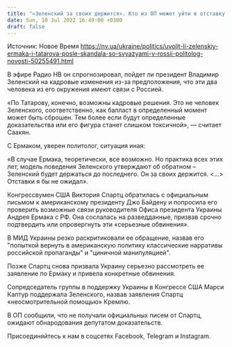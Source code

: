 ```yaml
---
title: "«Зеленский за своих держится». Кто из ОП может уйти в отставку после обвинений в адрес Ермака и Татарова — политолог"
date: Sun, 10 Jul 2022 16:49:00 +0300
draft: false
---
```

Источник: Новое Время https://nv.ua/ukraine/politics/uvolit-li-zelenskiy-ermaka-i-tatarova-posle-skandala-so-svyazyami-v-rossii-politolog-novosti-50255491.html


В эфире Радио НВ он спрогнозировал, пойдет ли президент Владимир Зеленский на кадровые изменения из-за предположения, что эти два человека из его окружения имеют связи с Россией.

«По Татарову, конечно, возможны кадровые решения. Это не человек Зеленского, соответственно, как балласт в определенный момент может быть сброшен. Тем более если будут определенные доказательства или его фигура станет слишком токсичной», — считает Саакян.

С Ермаком, уверен политолог, ситуация иная:

«В случае Ермака, теоретически, все возможно. Но практика всех этих лет, модель поведения Зеленского утверждают об обратном – Зеленский будет держаться до последнего. Он за своих держится. <...> Отставки я бы не ожидал».

Конгрессвумен США Виктория Спартц обратилась с официальным письмом к американскому президенту Джо Байдену и попросила его проверить возможные связи руководителя Офиса президента Украины Андрея Ермака с РФ. Она сослалась на разведданные, призвав срочно подтвердить или опровергнуть эти «серьезные обвинения».

В МИД Украины резко раскритиковали ее обращение, назвав его  "попыткой вернуть в американскую политику классические нарративы российской пропаганды" и "циничной манипуляцией".

Позже Спартц снова призвала Украину серьезно рассмотреть ее заявление по Ермаку и привела конкретные обвинения.

Сопредседатель группы в поддержку Украины в Конгрессе США Марси Каптур поддержала Зеленского, назвав заявления Спартц «неосмотрительной помощью» Кремлю.

В ОП сообщили, что не получали официальных писем от Спартц, ожидают обнародования депутатом доказательств.

Присоединяйтесь к нам в соцсетях Facebook, Telegram и Instagram.
